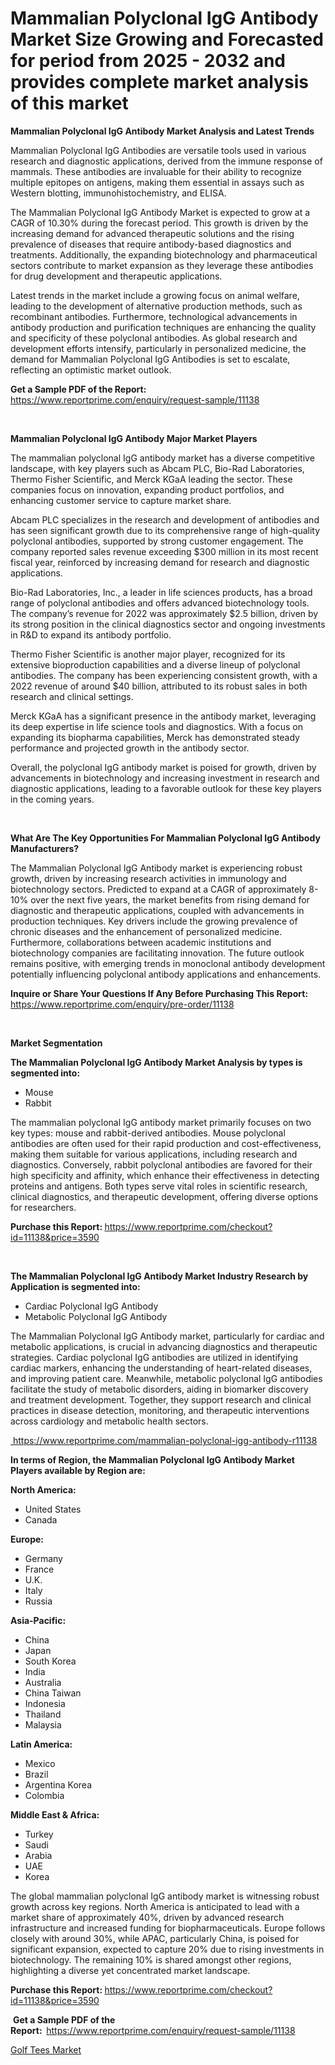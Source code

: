 <p><h1>Mammalian Polyclonal IgG Antibody Market Size Growing and Forecasted for period from 2025 - 2032 and provides complete market analysis of this market</h1></p><p><strong>Mammalian Polyclonal IgG Antibody Market Analysis and Latest Trends</strong></p>
<p><p>Mammalian Polyclonal IgG Antibodies are versatile tools used in various research and diagnostic applications, derived from the immune response of mammals. These antibodies are invaluable for their ability to recognize multiple epitopes on antigens, making them essential in assays such as Western blotting, immunohistochemistry, and ELISA. </p><p>The Mammalian Polyclonal IgG Antibody Market is expected to grow at a CAGR of 10.30% during the forecast period. This growth is driven by the increasing demand for advanced therapeutic solutions and the rising prevalence of diseases that require antibody-based diagnostics and treatments. Additionally, the expanding biotechnology and pharmaceutical sectors contribute to market expansion as they leverage these antibodies for drug development and therapeutic applications. </p><p>Latest trends in the market include a growing focus on animal welfare, leading to the development of alternative production methods, such as recombinant antibodies. Furthermore, technological advancements in antibody production and purification techniques are enhancing the quality and specificity of these polyclonal antibodies. As global research and development efforts intensify, particularly in personalized medicine, the demand for Mammalian Polyclonal IgG Antibodies is set to escalate, reflecting an optimistic market outlook.</p></p>
<p><strong>Get a Sample PDF of the Report:&nbsp;</strong> <a href="https://www.reportprime.com/enquiry/request-sample/11138?utm_campaign=2757&utm_medium=2&utm_source=Github&utm_content=ia&utm_term=20032025&utm_id=mammalian-polyclonal-igg-antibody">https://www.reportprime.com/enquiry/request-sample/11138</a></p>
<p>&nbsp;</p>
<p><strong>Mammalian Polyclonal IgG Antibody Major Market Players</strong></p>
<p><p>The mammalian polyclonal IgG antibody market has a diverse competitive landscape, with key players such as Abcam PLC, Bio-Rad Laboratories, Thermo Fisher Scientific, and Merck KGaA leading the sector. These companies focus on innovation, expanding product portfolios, and enhancing customer service to capture market share.</p><p>Abcam PLC specializes in the research and development of antibodies and has seen significant growth due to its comprehensive range of high-quality polyclonal antibodies, supported by strong customer engagement. The company reported sales revenue exceeding $300 million in its most recent fiscal year, reinforced by increasing demand for research and diagnostic applications.</p><p>Bio-Rad Laboratories, Inc., a leader in life sciences products, has a broad range of polyclonal antibodies and offers advanced biotechnology tools. The company’s revenue for 2022 was approximately $2.5 billion, driven by its strong position in the clinical diagnostics sector and ongoing investments in R&D to expand its antibody portfolio.</p><p>Thermo Fisher Scientific is another major player, recognized for its extensive bioproduction capabilities and a diverse lineup of polyclonal antibodies. The company has been experiencing consistent growth, with a 2022 revenue of around $40 billion, attributed to its robust sales in both research and clinical settings.</p><p>Merck KGaA has a significant presence in the antibody market, leveraging its deep expertise in life science tools and diagnostics. With a focus on expanding its biopharma capabilities, Merck has demonstrated steady performance and projected growth in the antibody sector.</p><p>Overall, the polyclonal IgG antibody market is poised for growth, driven by advancements in biotechnology and increasing investment in research and diagnostic applications, leading to a favorable outlook for these key players in the coming years.</p></p>
<p>&nbsp;</p>
<p><strong>What Are The Key Opportunities For Mammalian Polyclonal IgG Antibody Manufacturers?</strong></p>
<p><p>The Mammalian Polyclonal IgG Antibody market is experiencing robust growth, driven by increasing research activities in immunology and biotechnology sectors. Predicted to expand at a CAGR of approximately 8-10% over the next five years, the market benefits from rising demand for diagnostic and therapeutic applications, coupled with advancements in production techniques. Key drivers include the growing prevalence of chronic diseases and the enhancement of personalized medicine. Furthermore, collaborations between academic institutions and biotechnology companies are facilitating innovation. The future outlook remains positive, with emerging trends in monoclonal antibody development potentially influencing polyclonal antibody applications and enhancements.</p></p>
<p><strong>Inquire or Share Your Questions If Any Before Purchasing This Report:</strong> <a href="https://www.reportprime.com/enquiry/pre-order/11138?utm_campaign=2757&utm_medium=2&utm_source=Github&utm_content=ia&utm_term=20032025&utm_id=mammalian-polyclonal-igg-antibody">https://www.reportprime.com/enquiry/pre-order/11138</a></p>
<p>&nbsp;</p>
<p><strong>Market Segmentation</strong></p>
<p><strong>The Mammalian Polyclonal IgG Antibody Market Analysis by types is segmented into:</strong></p>
<p><ul><li>Mouse</li><li>Rabbit</li></ul></p>
<p><p>The mammalian polyclonal IgG antibody market primarily focuses on two key types: mouse and rabbit-derived antibodies. Mouse polyclonal antibodies are often used for their rapid production and cost-effectiveness, making them suitable for various applications, including research and diagnostics. Conversely, rabbit polyclonal antibodies are favored for their high specificity and affinity, which enhance their effectiveness in detecting proteins and antigens. Both types serve vital roles in scientific research, clinical diagnostics, and therapeutic development, offering diverse options for researchers.</p></p>
<p><strong>Purchase this Report:&nbsp;</strong><a href="https://www.reportprime.com/checkout?id=11138&price=3590&utm_campaign=2757&utm_medium=2&utm_source=Github&utm_content=ia&utm_term=20032025&utm_id=mammalian-polyclonal-igg-antibody">https://www.reportprime.com/checkout?id=11138&price=3590</a></p>
<p>&nbsp;</p>
<p><strong>The Mammalian Polyclonal IgG Antibody Market Industry Research by Application is segmented into:</strong></p>
<p><ul><li>Cardiac Polyclonal IgG Antibody</li><li>Metabolic Polyclonal IgG Antibody</li></ul></p>
<p><p>The Mammalian Polyclonal IgG Antibody market, particularly for cardiac and metabolic applications, is crucial in advancing diagnostics and therapeutic strategies. Cardiac polyclonal IgG antibodies are utilized in identifying cardiac markers, enhancing the understanding of heart-related diseases, and improving patient care. Meanwhile, metabolic polyclonal IgG antibodies facilitate the study of metabolic disorders, aiding in biomarker discovery and treatment development. Together, they support research and clinical practices in disease detection, monitoring, and therapeutic interventions across cardiology and metabolic health sectors.</p></p>
<p><a href="https://www.reportprime.com/mammalian-polyclonal-igg-antibody-r11138?utm_campaign=2757&utm_medium=2&utm_source=Github&utm_content=ia&utm_term=20032025&utm_id=mammalian-polyclonal-igg-antibody">&nbsp;https://www.reportprime.com/mammalian-polyclonal-igg-antibody-r11138</a></p>
<p><strong>In terms of Region, the Mammalian Polyclonal IgG Antibody Market Players available by Region are:</strong></p>
<p>
    <p> <strong> North America: </strong>
        <ul>
            <li>United States</li>
            <li>Canada</li>
        </ul>
        </p> 
    <p> <strong> Europe: </strong>
        <ul>
            <li>Germany</li>
            <li>France</li>
            <li>U.K.</li>
            <li>Italy</li>
            <li>Russia</li>
        </ul>
        </p> 
    <p> <strong> Asia-Pacific: </strong>
        <ul>
            <li>China</li>
            <li>Japan</li>
            <li>South Korea</li>
            <li>India</li>
            <li>Australia</li>
            <li>China Taiwan</li>
            <li>Indonesia</li>
            <li>Thailand</li>
            <li>Malaysia</li>
        </ul>
        </p> 
    <p> <strong> Latin America: </strong>
        <ul>
            <li>Mexico</li>
            <li>Brazil</li>
            <li>Argentina Korea</li>
            <li>Colombia</li>
        </ul>
        </p> 
    <p> <strong> Middle East & Africa: </strong>
        <ul>
            <li>Turkey</li>
            <li>Saudi</li>
            <li>Arabia</li>
            <li>UAE</li>
            <li>Korea</li>
        </ul>
    </p>
    </p>
<p><p>The global mammalian polyclonal IgG antibody market is witnessing robust growth across key regions. North America is anticipated to lead with a market share of approximately 40%, driven by advanced research infrastructure and increased funding for biopharmaceuticals. Europe follows closely with around 30%, while APAC, particularly China, is poised for significant expansion, expected to capture 20% due to rising investments in biotechnology. The remaining 10% is shared amongst other regions, highlighting a diverse yet concentrated market landscape.</p></p>
<p><strong>Purchase this Report: </strong><a href="https://www.reportprime.com/checkout?id=11138&price=3590&utm_campaign=2757&utm_medium=2&utm_source=Github&utm_content=ia&utm_term=20032025&utm_id=mammalian-polyclonal-igg-antibody">https://www.reportprime.com/checkout?id=11138&price=3590</a></p>
<p>&nbsp;<strong>Get a Sample PDF of the Report:&nbsp;&nbsp;</strong><a href="https://www.reportprime.com/enquiry/request-sample/11138?utm_campaign=2757&utm_medium=2&utm_source=Github&utm_content=ia&utm_term=20032025&utm_id=mammalian-polyclonal-igg-antibody">https://www.reportprime.com/enquiry/request-sample/11138</a></p>
<p><strong></strong></p>
<p><p><a href="https://github.com/maaniwilka9y/Market-Research-Report-List-1/blob/main/golf-tees-market.md?utm_campaign=2757&utm_medium=2&utm_source=Github&utm_content=ia&utm_term=20032025&utm_id=mammalian-polyclonal-igg-antibody">Golf Tees Market</a></p></p>